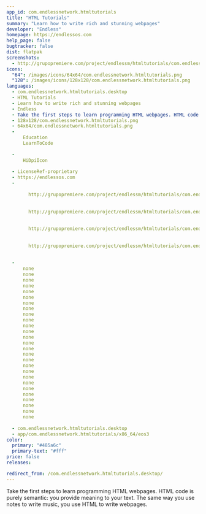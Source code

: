 ```yaml
---
app_id: com.endlessnetwork.htmltutorials
title: "HTML Tutorials"
summary: "Learn how to write rich and stunning webpages"
developer: "Endless"
homepage: https://endlessos.com
help_page: false
bugtracker: false
dist: flatpak
screenshots:
  - http://grupopremiere.com/project/endlessm/htmltutorials/com.endlessm.HtmlTutorials-thumb-1.jpeg
icons:
  "64": /images/icons/64x64/com.endlessnetwork.htmltutorials.png
  "128": /images/icons/128x128/com.endlessnetwork.htmltutorials.png
languages:
  - com.endlessnetwork.htmltutorials.desktop
  - HTML Tutorials
  - Learn how to write rich and stunning webpages
  - Endless
  - Take the first steps to learn programming HTML webpages. HTML code is purely semantic: you provide meaning to your text. The same way you use notes to write music, you use HTML to write webpages.
  - 128x128/com.endlessnetwork.htmltutorials.png
  - 64x64/com.endlessnetwork.htmltutorials.png
  - 
      Education
      LearnToCode
    
  - 
      HiDpiIcon
    
  - LicenseRef-proprietary
  - https://endlessos.com
  - 
      
        http://grupopremiere.com/project/endlessm/htmltutorials/com.endlessm.HtmlTutorials-thumb-1.jpeg
      
      
        http://grupopremiere.com/project/endlessm/htmltutorials/com.endlessm.HtmlTutorials-thumb-2.jpeg
      
      
        http://grupopremiere.com/project/endlessm/htmltutorials/com.endlessm.HtmlTutorials-thumb-3.jpeg
      
      
        http://grupopremiere.com/project/endlessm/htmltutorials/com.endlessm.HtmlTutorials-thumb-4.jpeg
      
    
  - 
      none
      none
      none
      none
      none
      none
      none
      none
      none
      none
      none
      none
      none
      none
      none
      none
      none
      none
      none
      none
      none
      none
      none
      none
      none
      none
      none
    
  - com.endlessnetwork.htmltutorials.desktop
  - app/com.endlessnetwork.htmltutorials/x86_64/eos3
color:
  primary: "#485a6c"
  primary-text: "#fff"
price: false
releases:

redirect_from: /com.endlessnetwork.htmltutorials.desktop/
---
```


<p>Take the first steps to learn programming HTML webpages. HTML code is purely semantic: you provide meaning to your text. The same way you use notes to write music, you use HTML to write webpages.</p>
